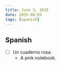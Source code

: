 ```yaml
---
title: June 3, 2K25
date: 2025-06-03
tags: [spanish]
---
```


## Spanish

- [ ] Un cuaderno rosa.
  - A pink notebook.